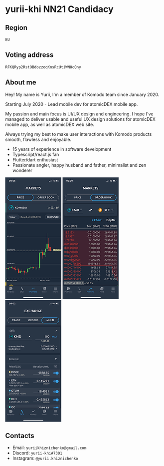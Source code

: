 # yurii-khi NN21 Candidacy


## Region
```
EU
```

## Voting address
```
RFKQRyp2Rst9BdozzoqKnsRcUtiWN8cQny
```

## About me

Hey! My name is Yurii, I'm a member of Komodo team since January 2020.
 
Starting July 2020 - Lead mobile dev for atomicDEX mobile app.

My passion and main focus is UI/UX design and engineering.
I hope I've managed to deliver usable and useful UX design solutions for atomicDEX mobile app, as well as atomicDEX web site.

Always trying my best to make user interactions with Komodo products smooth, flawless and enjoyable.

 - 15 years of experience in software development
 - Typescript/react.js fan
 - Flutter/dart enthusiast
 - Passionate angler, happy husband and father, minimalist and zen wonderer

![candlesticks](./01.png) ![market depth](./02.png) ![multi-order](./03.png)
 

## Contacts

 - Email: `yuriikhiznichenko@gmail.com`
 - Discord: `yurii-khi#7301`
 - Instagram: `@yurii.khiznichenko`